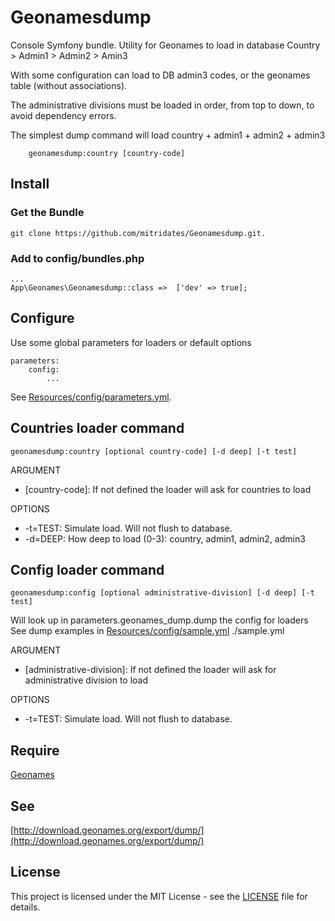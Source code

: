 Geonamesdump
=====================

Console Symfony bundle. Utility for Geonames to load in database Country > Admin1 > Admin2 > Amin3

With some configuration can load to DB admin3 codes, or the geonames table (without associations).

The administrative divisions must be loaded in order, from top to down, to avoid dependency errors.

The simplest dump command will load country + admin1 + admin2 + admin3 

        geonamesdump:country [country-code]

## Install

### Get the Bundle

    git clone https://github.com/mitridates/Geonamesdump.git.
    
### Add to config/bundles.php
    ...
    App\Geonames\Geonamesdump::class =>  ['dev' => true];

## Configure

Use some global parameters for loaders or default options 

    parameters:
        config:
            ...
See [Resources/config/parameters.yml](./Resources/config/parameters.yml).
    
## Countries loader command

    geonamesdump:country [optional country-code] [-d deep] [-t test]

ARGUMENT
- [country-code]: If not defined the loader will ask for countries to load
 
OPTIONS
- -t=TEST: Simulate load. Will not flush to database.
- -d=DEEP: How deep to load (0-3): country, admin1, admin2, admin3

## Config loader command

    geonamesdump:config [optional administrative-division] [-d deep] [-t test]

Will look up in parameters.geonames_dump.dump the config for loaders
See dump examples in  [Resources/config/sample.yml](./Resources/config/sample.yml)
 ./sample.yml

ARGUMENT
- [administrative-division]: If not defined the loader will ask for administrative division to load

OPTIONS
- -t=TEST: Simulate load. Will not flush to database.

## Require

[Geonames](https://github.com/mitridates/Geonames)

## See

[http://download.geonames.org/export/dump/](http://download.geonames.org/export/dump/)

## License

This project is licensed under the MIT License - see the [LICENSE](LICENSE) file for details.